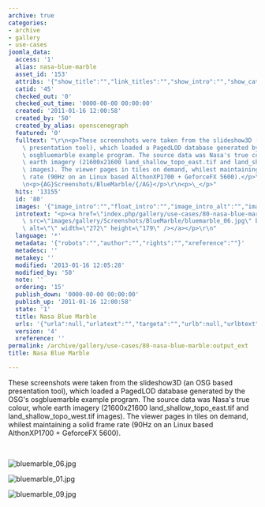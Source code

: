 ```yaml
---
archive: true
categories:
- archive
- gallery
- use-cases
joomla_data:
  access: '1'
  alias: nasa-blue-marble
  asset_id: '153'
  attribs: '{"show_title":"","link_titles":"","show_intro":"","show_category":"","link_category":"","show_parent_category":"","link_parent_category":"","show_author":"","link_author":"","show_create_date":"","show_modify_date":"","show_publish_date":"","show_item_navigation":"","show_icons":"","show_print_icon":"","show_email_icon":"","show_vote":"","show_hits":"","show_noauth":"","urls_position":"","alternative_readmore":"","article_layout":"","show_publishing_options":"","show_article_options":"","show_urls_images_backend":"","show_urls_images_frontend":""}'
  catid: '45'
  checked_out: '0'
  checked_out_time: '0000-00-00 00:00:00'
  created: '2011-01-16 12:00:58'
  created_by: '50'
  created_by_alias: openscenegraph
  featured: '0'
  fulltext: "\r\n<p>These screenshots were taken from the slideshow3D (an OSG based\
    \ presentation tool), which loaded a PagedLOD database generated by the OSG's\
    \ osgbluemarble example program. The source data was Nasa's true colour, whole\
    \ earth imagery (21600x21600 land_shallow_topo_east.tif and land_shallow_topo_west.tif\
    \ images). The viewer pages in tiles on demand, whilest maintaining a solid frame\
    \ rate (90Hz on an Linux based AlthonXP1700 + GeforceFX 5600).</p>\r\n<p>\_</p>\r\
    \n<p>{AG}Screenshots/BlueMarble/{/AG}</p>\r\n<p>\_</p>"
  hits: '13155'
  id: '80'
  images: '{"image_intro":"","float_intro":"","image_intro_alt":"","image_intro_caption":"","image_fulltext":"","float_fulltext":"","image_fulltext_alt":"","image_fulltext_caption":""}'
  introtext: "<p><a href=\"index.php/gallery/use-cases/80-nasa-blue-marble\"><img\
    \ src=\"images/gallery/Screenshots/BlueMarble/bluemarble_06.jpg\" border=\"0\"\
    \ alt=\"\" width=\"272\" height=\"179\" /></a></p>\r\n"
  language: '*'
  metadata: '{"robots":"","author":"","rights":"","xreference":""}'
  metadesc: ''
  metakey: ''
  modified: '2013-01-16 12:05:28'
  modified_by: '50'
  note: ''
  ordering: '15'
  publish_down: '0000-00-00 00:00:00'
  publish_up: '2011-01-16 12:00:58'
  state: '1'
  title: Nasa Blue Marble
  urls: '{"urla":null,"urlatext":"","targeta":"","urlb":null,"urlbtext":"","targetb":"","urlc":null,"urlctext":"","targetc":""}'
  version: '4'
  xreference: ''
permalink: /archive/gallery/use-cases/80-nasa-blue-marble:output_ext
title: Nasa Blue Marble

---
```

These screenshots were taken from the slideshow3D (an OSG based presentation tool), which loaded a PagedLOD database generated by the OSG's osgbluemarble example program. The source data was Nasa's true colour, whole earth imagery (21600x21600 land\_shallow\_topo\_east.tif and land\_shallow\_topo\_west.tif images). The viewer pages in tiles on demand, whilest maintaining a solid frame rate (90Hz on an Linux based AlthonXP1700 + GeforceFX 5600).


 




![bluemarble_06.jpg](https://anyoldname3.github.io/OpenSceneGraphDotComBackup/OpenSceneGraph/www.openscenegraph.com/images/gallery/Screenshots/BlueMarble/bluemarble_06.jpg)

![bluemarble_01.jpg](https://anyoldname3.github.io/OpenSceneGraphDotComBackup/OpenSceneGraph/www.openscenegraph.com/images/gallery/Screenshots/BlueMarble/bluemarble_01.jpg)

![bluemarble_09.jpg](https://anyoldname3.github.io/OpenSceneGraphDotComBackup/OpenSceneGraph/www.openscenegraph.com/images/gallery/Screenshots/BlueMarble/bluemarble_09.jpg)




 


